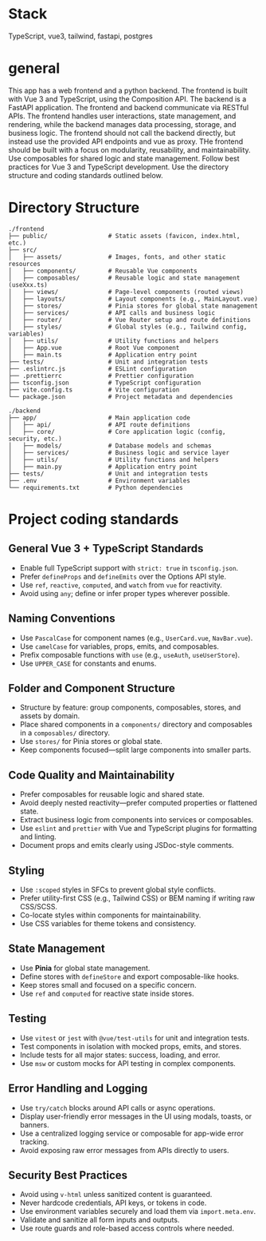 # Stack

TypeScript, vue3, tailwind, fastapi, postgres

# general

This app has a web frontend and a python backend. The frontend is built with Vue 3 and TypeScript, using the Composition API. The backend is a FastAPI application.
The frontend and backend communicate via RESTful APIs. The frontend handles user interactions, state management, and rendering, while the backend manages data processing, storage, and business logic. The frontend should not call the backend directly, but instead use the provided API endpoints and vue as proxy.
THe frontend should be built with a focus on modularity, reusability, and maintainability. Use composables for shared logic and state management. Follow best practices for Vue 3 and TypeScript development.
Use the directory structure and coding standards outlined below.

# Directory Structure

```
./frontend
├── public/                 # Static assets (favicon, index.html, etc.)
├── src/
│   ├── assets/             # Images, fonts, and other static resources
│   ├── components/         # Reusable Vue components
│   ├── composables/        # Reusable logic and state management (useXxx.ts)
│   ├── views/              # Page-level components (routed views)
│   ├── layouts/            # Layout components (e.g., MainLayout.vue)
│   ├── stores/             # Pinia stores for global state management
│   ├── services/           # API calls and business logic
│   ├── router/             # Vue Router setup and route definitions
│   ├── styles/             # Global styles (e.g., Tailwind config, variables)
│   ├── utils/              # Utility functions and helpers
│   ├── App.vue             # Root Vue component
│   ├── main.ts             # Application entry point
├── tests/                  # Unit and integration tests
├── .eslintrc.js            # ESLint configuration
├── .prettierrc             # Prettier configuration
├── tsconfig.json           # TypeScript configuration
├── vite.config.ts          # Vite configuration
└── package.json            # Project metadata and dependencies

./backend
├── app/                    # Main application code
│   ├── api/                # API route definitions
│   ├── core/               # Core application logic (config, security, etc.)
│   ├── models/             # Database models and schemas
│   ├── services/           # Business logic and service layer
│   ├── utils/              # Utility functions and helpers
│   ├── main.py             # Application entry point
├── tests/                  # Unit and integration tests
├── .env                    # Environment variables
└── requirements.txt        # Python dependencies
```

# Project coding standards

## General Vue 3 + TypeScript Standards
- Enable full TypeScript support with `strict: true` in `tsconfig.json`.
- Prefer `defineProps` and `defineEmits` over the Options API style.
- Use `ref`, `reactive`, `computed`, and `watch` from `vue` for reactivity.
- Avoid using `any`; define or infer proper types wherever possible.

## Naming Conventions
- Use `PascalCase` for component names (e.g., `UserCard.vue`, `NavBar.vue`).
- Use `camelCase` for variables, props, emits, and composables.
- Prefix composable functions with `use` (e.g., `useAuth`, `useUserStore`).
- Use `UPPER_CASE` for constants and enums.

## Folder and Component Structure
- Structure by feature: group components, composables, stores, and assets by domain.
- Place shared components in a `components/` directory and composables in a `composables/` directory.
- Use `stores/` for Pinia stores or global state.
- Keep components focused—split large components into smaller parts.

## Code Quality and Maintainability
- Prefer composables for reusable logic and shared state.
- Avoid deeply nested reactivity—prefer computed properties or flattened state.
- Extract business logic from components into services or composables.
- Use `eslint` and `prettier` with Vue and TypeScript plugins for formatting and linting.
- Document props and emits clearly using JSDoc-style comments.

## Styling
- Use `:scoped` styles in SFCs to prevent global style conflicts.
- Prefer utility-first CSS (e.g., Tailwind CSS) or BEM naming if writing raw CSS/SCSS.
- Co-locate styles within components for maintainability.
- Use CSS variables for theme tokens and consistency.

## State Management
- Use **Pinia** for global state management.
- Define stores with `defineStore` and export composable-like hooks.
- Keep stores small and focused on a specific concern.
- Use `ref` and `computed` for reactive state inside stores.

## Testing
- Use `vitest` or `jest` with `@vue/test-utils` for unit and integration tests.
- Test components in isolation with mocked props, emits, and stores.
- Include tests for all major states: success, loading, and error.
- Use `msw` or custom mocks for API testing in complex components.

## Error Handling and Logging
- Use `try/catch` blocks around API calls or async operations.
- Display user-friendly error messages in the UI using modals, toasts, or banners.
- Use a centralized logging service or composable for app-wide error tracking.
- Avoid exposing raw error messages from APIs directly to users.

## Security Best Practices
- Avoid using `v-html` unless sanitized content is guaranteed.
- Never hardcode credentials, API keys, or tokens in code.
- Use environment variables securely and load them via `import.meta.env`.
- Validate and sanitize all form inputs and outputs.
- Use route guards and role-based access controls where needed.
